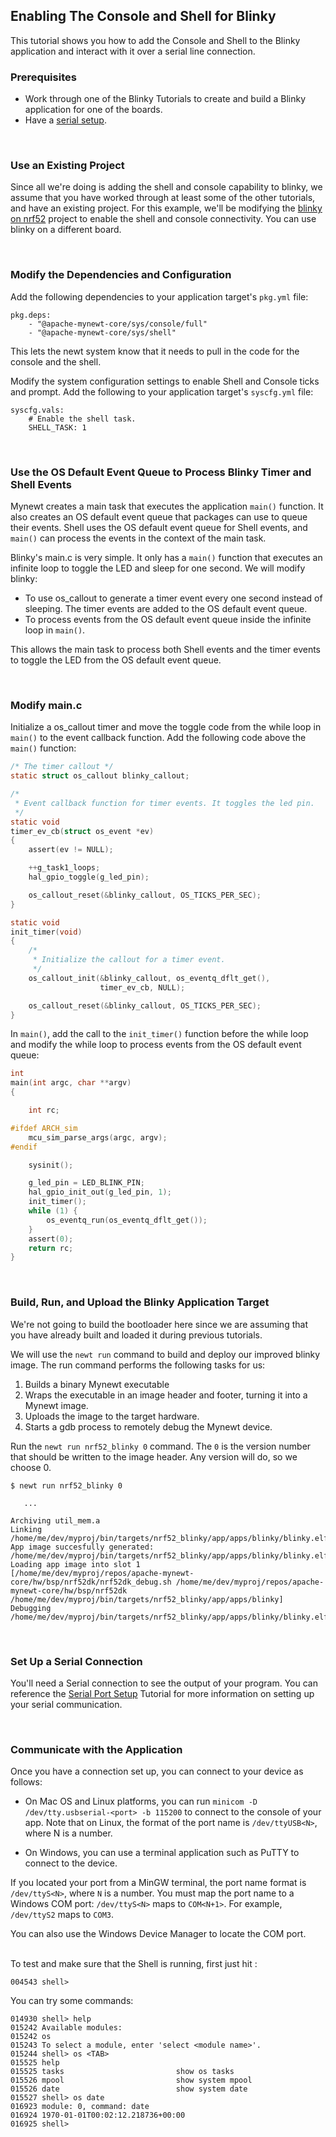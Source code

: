 ## Enabling The Console and Shell for Blinky

This tutorial shows you how to add the Console and Shell to the Blinky application and interact with it over a serial line connection.
<br>

### Prerequisites

* Work through one of the Blinky Tutorials to create and build a Blinky application for one of the boards.
* Have a [serial setup](/os/get_started/serial_access.md).

<br>

### Use an Existing Project

Since all we're doing is adding the shell and console capability to blinky, we assume 
that you have worked through at least some of the other tutorials, and have an existing project.
For this example, we'll be modifying the [blinky on nrf52](./nRF52.md) project to enable 
the shell and console connectivity. You can use blinky on a different board.

<br>

### Modify the Dependencies and Configuration

Add the following dependencies to your application target's `pkg.yml` file:

```
pkg.deps:
    - "@apache-mynewt-core/sys/console/full"
    - "@apache-mynewt-core/sys/shell"
```

This lets the newt system know that it needs to pull in the code for the console and the shell.

Modify the system configuration settings to enable Shell and Console ticks and prompt.  Add the following to your application target's `syscfg.yml` file:

```no-highlight
syscfg.vals:
    # Enable the shell task.
    SHELL_TASK: 1
```

<br>

### Use the OS Default Event Queue to Process Blinky Timer and Shell Events

Mynewt creates a main task that executes the application `main()` function. It also creates an OS default event queue that packages can use to queue their events.   Shell uses the OS default event queue for Shell events,  and `main()` can process the events in the context of the main task. 

Blinky's main.c is very simple. It only has a `main()` function that executes an infinite loop to toggle the LED and sleep for one second.  We will modify blinky:

* To use os_callout to generate a timer event every one second instead of sleeping.  The timer events are added to the OS default event queue.
* To process events from the OS default event queue inside the infinite loop in `main()`.

This allows the main task to process both Shell events and the timer events to toggle the LED from the OS default event queue.

<br>

### Modify main.c

Initialize a os_callout timer and move the toggle code from the while loop in `main()` to the event callback function. Add the following code above the `main()` function:

```c
/* The timer callout */
static struct os_callout blinky_callout;

/*
 * Event callback function for timer events. It toggles the led pin.
 */
static void
timer_ev_cb(struct os_event *ev)
{
    assert(ev != NULL);

    ++g_task1_loops;
    hal_gpio_toggle(g_led_pin);

    os_callout_reset(&blinky_callout, OS_TICKS_PER_SEC);
}

static void
init_timer(void)
{
    /*
     * Initialize the callout for a timer event.
     */
    os_callout_init(&blinky_callout, os_eventq_dflt_get(),
                    timer_ev_cb, NULL);

    os_callout_reset(&blinky_callout, OS_TICKS_PER_SEC);
}
```

In `main()`, add the call to the `init_timer()` function before the while loop and modify the while loop to process events from the OS default event queue:

```c hl_lines="15 17"
int
main(int argc, char **argv)
{

    int rc;

#ifdef ARCH_sim
    mcu_sim_parse_args(argc, argv);
#endif

    sysinit();

    g_led_pin = LED_BLINK_PIN;
    hal_gpio_init_out(g_led_pin, 1);
    init_timer();
    while (1) {
        os_eventq_run(os_eventq_dflt_get());
    }
    assert(0);
    return rc;
}

```
<br>

### Build, Run, and Upload the Blinky Application Target

We're not going to build the bootloader here since we are assuming that you have already
built and loaded it during previous tutorials.

We will use the `newt run` command to build and deploy our improved blinky image.  The run command performs the following tasks for us:

1. Builds a binary Mynewt executable
2. Wraps the executable in an image header and footer, turning it into a Mynewt image.
3. Uploads the image to the target hardware.
4. Starts a gdb process to remotely debug the Mynewt device.

Run the `newt run nrf52_blinky 0` command.  The `0` is the version number that should be written to the image header.  Any version will do, so we choose 0.

```no-highlight
$ newt run nrf52_blinky 0

   ...

Archiving util_mem.a
Linking /home/me/dev/myproj/bin/targets/nrf52_blinky/app/apps/blinky/blinky.elf
App image succesfully generated: /home/me/dev/myproj/bin/targets/nrf52_blinky/app/apps/blinky/blinky.elf
Loading app image into slot 1
[/home/me/dev/myproj/repos/apache-mynewt-core/hw/bsp/nrf52dk/nrf52dk_debug.sh /home/me/dev/myproj/repos/apache-mynewt-core/hw/bsp/nrf52dk /home/me/dev/myproj/bin/targets/nrf52_blinky/app/apps/blinky]
Debugging /home/me/dev/myproj/bin/targets/nrf52_blinky/app/apps/blinky/blinky.elf
```

<br>

### Set Up a Serial Connection

You'll need a Serial connection to see the output of your program. You can reference the [Serial Port Setup](../get_started/serial_access.md) Tutorial for more information on setting up your serial communication.

<br>

### Communicate with the Application

Once you have a connection set up, you can connect to your device as follows:

* On Mac OS and Linux platforms, you can run ```minicom -D /dev/tty.usbserial-<port> -b 115200``` to connect to the console of your app. Note that on Linux, the format of the port name is `/dev/ttyUSB<N>`, where N is a number.

* On Windows, you can use a terminal application such as PuTTY to connect to the device.
	
If you located your port from a MinGW terminal,  the port name format is `/dev/ttyS<N>`, where `N` is a number. You must map the port name to a Windows COM port: `/dev/ttyS<N>` maps to `COM<N+1>`. For example, `/dev/ttyS2` maps to  `COM3`.
	
You can also use the Windows Device Manager to locate the COM port.
    
<br>
To test and make sure that the Shell is running, first just hit <return>:
    
```no-highlight
004543 shell>
```

You can try some commands:

```no-highlight
014930 shell> help
015242 Available modules:
015242 os
015243 To select a module, enter 'select <module name>'.
015244 shell> os <TAB>
015525 help
015525 tasks                         show os tasks
015526 mpool                         show system mpool
015526 date                          show system date
015527 shell> os date
016923 module: 0, command: date
016924 1970-01-01T00:02:12.218736+00:00
016925 shell>
```
